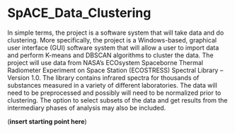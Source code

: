 # SpACE_Data_Clustering

In simple terms, the project is a software system that will take data and do clustering.
More specifically, the project is a Windows-based, graphical user interface (GUI) software
system that will allow a user to import data and perform K-means and DBSCAN algorithms to
cluster the data.
The project will use data from NASA’s ECOsystem Spaceborne Thermal Radiometer Experiment
on Space Station (ECOSTRESS) Spectral Library – Version 1.0. The library contains infrared
spectra for thousands of substances measured in a variety of different laboratories. The data
will need to be preprocessed and possibly will need to be normalized prior to clustering. The
option to select subsets of the data and get results from the intermediary phases of analysis
may also be included.

(**insert starting point here**)
